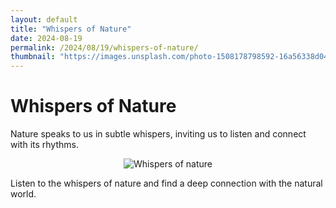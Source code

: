 ```yaml
---
layout: default
title: "Whispers of Nature"
date: 2024-08-19
permalink: /2024/08/19/whispers-of-nature/
thumbnail: "https://images.unsplash.com/photo-1508178798592-16a56338d042?q=80&w=1935&auto=format&fit=crop&ixlib=rb-4.0.3&ixid=M3wxMjA3fDF8MHxwaG90by1wYWdlfHx8fGVufDB8fHx8fA%3D%3D](https://images.unsplash.com/photo-1723773357882-6505b1270e90?q=80&w=1964&auto=format&fit=crop&ixlib=rb-4.0.3&ixid=M3wxMjA3fDB8MHxwaG90by1wYWdlfHx8fGVufDB8fHx8fA%3D%3D"
---
```


# Whispers of Nature

Nature speaks to us in subtle whispers, inviting us to listen and connect with its rhythms.

<div style="text-align: center;">
    <img src="https://images.unsplash.com/photo-1508178798592-16a56338d042?q=80&w=1935&auto=format&fit=crop&ixlib=rb-4.0.3&ixid=M3wxMjA3fDF8MHxwaG90by1wYWdlfHx8fGVufDB8fHx8fA%3D%3D](https://images.unsplash.com/photo-1723773357882-6505b1270e90?q=80&w=1964&auto=format&fit=crop&ixlib=rb-4.0.3&ixid=M3wxMjA3fDB8MHxwaG90by1wYWdlfHx8fGVufDB8fHx8fA%3D%3D" alt="Whispers of nature" title="Whispers of nature" style="max-width: 100%; max-height: 800px; width: auto; height: auto;" />
</div>

Listen to the whispers of nature and find a deep connection with the natural world.
